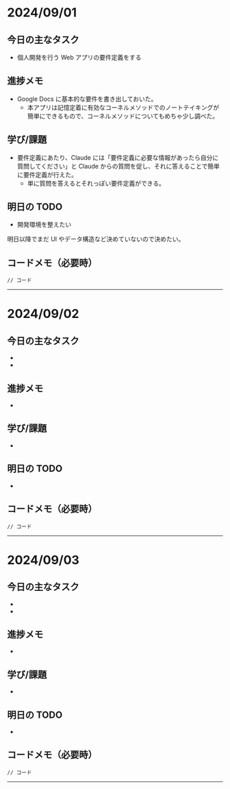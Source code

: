 # 2024/09/01

## 今日の主なタスク

- 個人開発を行う Web アプリの要件定義をする

## 進捗メモ

- Google Docs に基本的な要件を書き出しておいた。
  - 本アプリは記憶定着に有効なコーネルメソッドでのノートテイキングが簡単にできるもので、コーネルメソッドについてもめちゃ少し調べた。

## 学び/課題

- 要件定義にあたり、Claude には「要件定義に必要な情報があったら自分に質問してください」と Claude からの質問を促し、それに答えることで簡単に要件定義が行えた。
  - 単に質問を答えるとそれっぽい要件定義ができる。

## 明日の TODO

- 開発環境を整えたい

明日以降でまだ UI やデータ構造など決めていないので決めたい。

## コードメモ（必要時）

```
// コード
```

---

# 2024/09/02

## 今日の主なタスク

-
-

## 進捗メモ

-

## 学び/課題

-

## 明日の TODO

-

## コードメモ（必要時）

```
// コード
```

---

# 2024/09/03

## 今日の主なタスク

-
-

## 進捗メモ

-

## 学び/課題

-

## 明日の TODO

-

## コードメモ（必要時）

```
// コード
```

---
